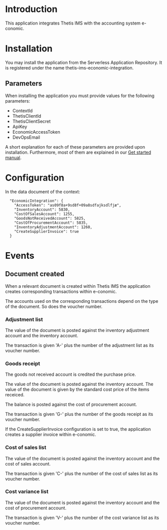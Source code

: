 # Introduction

This application integrates Thetis IMS with the accounting system e-conomic.  

# Installation

You may install the application from the Serverless Application Repository. It is registered under the name thetis-ims-economic-integration.

## Parameters

When installing the application you must provide values for the following parameters:

- ContextId
- ThetisClientId
- ThetisClientSecret
- ApiKey
- EconomicAccessToken
- DevOpsEmail

A short explanation for each of these parameters are provided upon installation. Furthermore, most of them are explained in our [Get started manual](https://introduction.thetis-ims.com/da/docs/InstallAddOn/).

# Configuration

In the data document of the context:
```
  "EconomicIntegration": {
    "AccessToken": "as09f8a+9sd8f+09a8sdfajksdlfjæ",
    "InventoryAccount": 5830,
    "CostOfSalesAccount": 1255,
    "GoodsNotReceivedAccount": 5825,
    "CostOfProcurementAccount": 5835,
    "InventoryAdjustmentAccount": 1260,
    "CreateSupplierInvoice": true
  }

```

# Events

## Document created

When a relevant document is created within Thetis IMS the application creates corresponding transactions within e-conomic. 

The accounts used on the corresponding transactions depend on the type of the document. So does the voucher number.

### Adjustment list

The value of the document is posted against the inventory adjustment account and the inventory account.

The transaction is given 'A-' plus the number of the adjustment list as its voucher number.

### Goods receipt

The goods not received account is credited the purchase price.

The value of the document is posted against the inventory account. The value of the document is given by the standard cost price of the items receiced.

The balance is posted against the cost of procurement account.

The transaction is given 'G-' plus the number of the goods receipt as its voucher number.

If the CreateSupplierInvoice configuration is set to true, the application creates a supplier invoice within e-conomic.

### Cost of sales list

The value of the document is posted against the inventory account and the cost of sales account.

The transaction is given 'C-' plus the number of the cost of sales list as its voucher number.

### Cost variance list

The value of the document is posted against the inventory account and the cost of procurement account.

The transaction is given 'V-' plus the number of the cost variance list as its voucher number.



